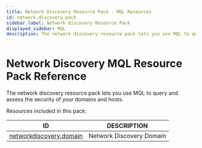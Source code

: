 ```yaml
---
title: Network Discovery Resource Pack - MQL Resources
id: network.discovery.pack
sidebar_label: Network Discovery Resource Pack
displayed_sidebar: MQL
description: The network discovery resource pack lets you use MQL to query and assess the security of your domains and hosts.
---
```


# Network Discovery MQL Resource Pack Reference

The network discovery resource pack lets you use MQL to query and assess the security of your domains and hosts.

Resources included in this pack:

| ID                                                    | DESCRIPTION              |
| ----------------------------------------------------- | ------------------------ |
| [networkdiscovery.domain](networkdiscovery.domain.md) | Network Discovery Domain |
